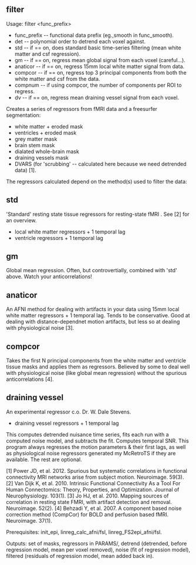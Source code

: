 filter
------
Usage: filter <func_prefix> <det> <std> <gm> <anaticor> <compcor> <compnum> <dv>

+ func_prefix -- functional data prefix (eg.,smooth in func_smooth). 
+ det -- polynomial order to detrend each voxel against. 
+ std -- if == on, does standard basic time-series filtering (mean white matter and csf regression).
+ gm -- if == on, regress mean global signal from each voxel (careful...). 
+ anaticor -- if == on, regress 15mm local white matter signal from data. 
+ compcor -- if == on, regress top 3 principal components from both the white matter and csf from the data.
+ compnum -- if using compcor, the number of components per ROI to regress.
+ dv -- if == on, regress mean draining vessel signal from each voxel. 

Creates a series of regressors from fMRI data and a freesurfer segmentation: 

+ white matter + eroded mask
+ ventricles + eroded mask
+ grey matter mask
+ brain stem mask
+ dialated whole-brain mask
+ draining vessels mask
+ DVARS (for 'scrubbing' -- calculated here because we need detrended data) [1].

The regressors calculated depend on the method(s) used to filter the data:

std
---
'Standard' resting state tissue regressors for resting-state fMRI . See [2] for an overview.

+ local white matter regressors + 1 temporal lag
+ ventricle regressors + 1 temporal lag

gm
--
Global mean regression. Often, but controvertially, combined with 'std' above. Watch your anticorrelations!

anaticor
--------
An AFNI method for dealing with artifacts in your data using 15mm local white matter regressors + 1 temporal lag. Tends to be conservative. Good at dealing with distance-dependnet motion artifacts, but less so at dealing with physiological noise [3].

compcor
-------
Takes the first N principal components from the white matter and ventricle tissue masks and applies them as regressors. Believed by some to deal well with physiological noise (like global mean regression) without the spurious anticorrelations [4]. 

draining vessel
---------------
An experimental regressor c.o. Dr. W. Dale Stevens. 

+ draining vessel regressors + 1 temporal lag


This computes detrended nuisance time series, fits each run with a computed noise model, and subtracts the fit. Computes temporal SNR. This program always regresses the motion parameters \& their first lags, as well as physiological noise regressors generated my McRetroTS if they are available. The rest are optional.

[1] Power JD, et al. 2012. Spurious but systematic correlations in functional connectivity MRI networks arise from subject motion. Neuroimage. 59(3).
[2] Van Dijk K, et al. 2010. Intrinsic Functional Connectivity As a Tool For Human Connectomics: Theory, Properties, and Optimization. Journal of Neurophysiology. 103(1).
[3] Jo HJ, et al. 2010. Mapping sources of correlation in resting state FMRI, with artifact detection and removal. Neuroimage. 52(2).
[4] Behzadi Y, et al. 2007. A component based noise correction method (CompCor) for BOLD and perfusion based fMRI. Neuroimage. 37(1).

Prerequisites: init_epi, linreg_calc_afni/fsl, linreg_FS2epi_afni/fsl.

Outputs: set of masks, regressors in PARAMS/, detrend (detrended, before regression model, mean per voxel removed), noise (fit of regression model), filtered (residuals of regression model, mean added back in).
